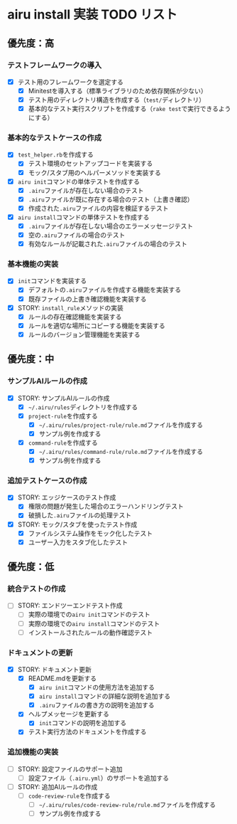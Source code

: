 # airu install 実装 TODO リスト

## 優先度：高

### テストフレームワークの導入
- [x] テスト用のフレームワークを選定する
  - [x] Minitestを導入する（標準ライブラリのため依存関係が少ない）
  - [x] テスト用のディレクトリ構造を作成する（`test/`ディレクトリ）
  - [x] 基本的なテスト実行スクリプトを作成する（`rake test`で実行できるようにする）

### 基本的なテストケースの作成
- [x] `test_helper.rb`を作成する
  - [x] テスト環境のセットアップコードを実装する
  - [x] モック/スタブ用のヘルパーメソッドを実装する
- [x] `airu init`コマンドの単体テストを作成する
  - [x] `.airu`ファイルが存在しない場合のテスト
  - [x] `.airu`ファイルが既に存在する場合のテスト（上書き確認）
  - [x] 作成された`.airu`ファイルの内容を検証するテスト
- [x] `airu install`コマンドの単体テストを作成する
  - [x] `.airu`ファイルが存在しない場合のエラーメッセージテスト
  - [x] 空の`.airu`ファイルの場合のテスト
  - [x] 有効なルールが記載された`.airu`ファイルの場合のテスト

### 基本機能の実装
- [x] `init`コマンドを実装する
  - [x] デフォルトの`.airu`ファイルを作成する機能を実装する
  - [x] 既存ファイルの上書き確認機能を実装する
- [x] STORY: `install_rule`メソッドの実装
  - [x] ルールの存在確認機能を実装する
  - [x] ルールを適切な場所にコピーする機能を実装する
  - [x] ルールのバージョン管理機能を実装する

## 優先度：中

### サンプルAIルールの作成
- [x] STORY: サンプルAIルールの作成
  - [x] `~/.airu/rules`ディレクトリを作成する
  - [x] `project-rule`を作成する
    - [x] `~/.airu/rules/project-rule/rule.md`ファイルを作成する
    - [x] サンプル例を作成する
  - [x] `command-rule`を作成する
    - [x] `~/.airu/rules/command-rule/rule.md`ファイルを作成する
    - [x] サンプル例を作成する

### 追加テストケースの作成
- [x] STORY: エッジケースのテスト作成
  - [x] 権限の問題が発生した場合のエラーハンドリングテスト
  - [x] 破損した`.airu`ファイルの処理テスト
- [x] STORY: モック/スタブを使ったテスト作成
  - [x] ファイルシステム操作をモック化したテスト
  - [x] ユーザー入力をスタブ化したテスト

## 優先度：低

### 統合テストの作成
- [ ] STORY: エンドツーエンドテスト作成
  - [ ] 実際の環境での`airu init`コマンドのテスト
  - [ ] 実際の環境での`airu install`コマンドのテスト
  - [ ] インストールされたルールの動作確認テスト

### ドキュメントの更新
- [x] STORY: ドキュメント更新
  - [x] README.mdを更新する
    - [x] `airu init`コマンドの使用方法を追加する
    - [x] `airu install`コマンドの詳細な説明を追加する
    - [x] `.airu`ファイルの書き方の説明を追加する
  - [x] ヘルプメッセージを更新する
    - [x] `init`コマンドの説明を追加する
  - [x] テスト実行方法のドキュメントを作成する

### 追加機能の実装
- [ ] STORY: 設定ファイルのサポート追加
  - [ ] 設定ファイル（`.airu.yml`）のサポートを追加する
- [ ] STORY: 追加AIルールの作成
  - [ ] `code-review-rule`を作成する
    - [ ] `~/.airu/rules/code-review-rule/rule.md`ファイルを作成する
    - [ ] サンプル例を作成する 
